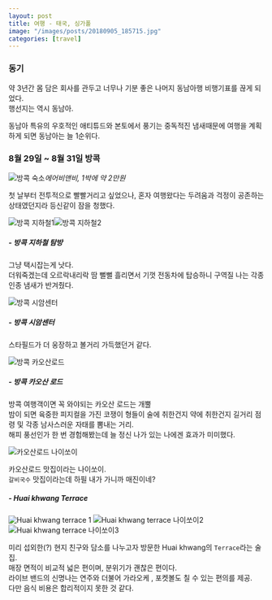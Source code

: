 ```yaml
---
layout: post
title: 여행 - 태국, 싱가폴
image: "/images/posts/20180905_185715.jpg"
categories: [travel]
---
```


### 동기

약 3년간 몸 담은 회사를 관두고 너무나 기분 좋은 나머지 동남아행 비행기표를 끊게 되었다.  
행선지는 역시 동남아.  

동남아 특유의 우호적인 애티튜드와 본토에서 풍기는 중독적진 냄새때문에 여행을 계획하게 되면 동남아는 늘 1순위다. 

### 8월 29일 ~ 8월 31일 방콕

![방콕 숙소](/images/posts/2018-bkk/bkk1.jpg "에어비앤비, 1박에 약 2만원")*에어비앤비, 1박에 약 2만원*

첫 날부터 전투적으로 빨빨거리고 싶었으나, 혼자 여행왔다는 두려움과 걱정이 공존하는 상태였던지라 등신같이 잠을 청했다.

![방콕 지하철1](/images/posts/2018-bkk/20180830_105214.jpg)![방콕 지하철2](/images/posts/2018-bkk/20180830_111254.jpg)

##### - 방콕 지하철 탐방
그냥 택시잡는게 낫다.  
더워죽겠는데 오르락내리락 땀 뻘뻘 흘리면서 기껏 전동차에 탑승하니 구역질 나는 각종 인종 냄새가 반겨줬다.

![방콕 시암센터](/images/posts/2018-bkk/20180830_122324.jpg)

##### - 방콕 시암센터  
스타필드가 더 웅장하고 볼거리 가득했던거 같다.  

![방콕 카오산로드](/images/posts/2018-bkk/20180830_155201.jpg)

##### - 방콕 카오산 로드  
방콕 여행객이면 꼭 와야되는 카오산 로드는 개뿔  
밤이 되면 육중한 피지컬을 가진 코쟁이 형들이 술에 취한건지 약에 취한건지 길거리 점령 및 각종 남사스러운 자태를 뽐내는 거리.  
해피 풍선인가 한 번 경험해봤는데 늘 정신 나가 있는 나에겐 효과가 미미했다.

![카오산로드 나이쏘이](/images/posts/2018-bkk/20180830_161104.jpg)

카오산로드 맛집이라는 나이쏘이.  
`갈비국수` 맛집이라는데 하필 내가 가니까 매진이네?  

##### - Huai khwang Terrace 
![Huai khwang terrace 1](/images/posts/2018-bkk/20180830_223510.jpg)
![Huai khwang terrace 나이쏘이2](/images/posts/2018-bkk/20180830_223659.jpg)
![Huai khwang terrace 나이쏘이3](/images/posts/2018-bkk/20180830_224136.jpg)

미리 섭외한(?) 현지 친구와 담소를 나누고자 방문한 Huai khwang의 `Terrace`라는 술집.  
매장 면적이 비교적 넓은 편이며, 분위기가 괜찮은 편이다.  
라이브 밴드의 신명나는 연주와 더불어 가라오케 , 포켓볼도 칠 수 있는 편의를 제공.  
다만 음식 비용은 합리적이지 못한 것 같다.  
